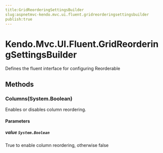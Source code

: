 ```yaml
---
title:GridReorderingSettingsBuilder
slug:aspnetmvc-kendo.mvc.ui.fluent.gridreorderingsettingsbuilder
publish:true
---
```


# Kendo.Mvc.UI.Fluent.GridReorderingSettingsBuilder
Defines the fluent interface for configuring Reorderable



## Methods

### Columns(System.Boolean)
Enables or disables column reordering.



#### Parameters

##### value `System.Boolean`
True to enable column reordering, otherwise false





